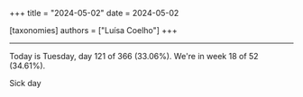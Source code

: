 +++
title = "2024-05-02"
date = 2024-05-02

[taxonomies]
authors = ["Luísa Coelho"]
+++

---

Today is Tuesday, day 121 of 366 (33.06%). We're in week 18 of 52 (34.61%).

Sick day
